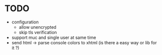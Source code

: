 # TODO

- configuration
  - allow unencrypted
  - skip tls verification
- support muc and single user at same time
- send html -> parse console colors to xhtml (is there a easy way or lib for it ?)

